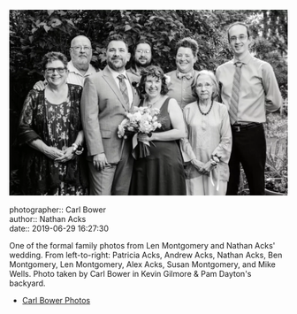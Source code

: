 ![One of the formal family photos from Len Montgomery and Nathan Acks' wedding](assets/2019-06-29-set-2-the-portraits-01.webp)

photographer:: Carl Bower  
author:: Nathan Acks  
date:: 2019-06-29 16:27:30

One of the formal family photos from Len Montgomery and Nathan Acks' wedding. From left-to-right: Patricia Acks, Andrew Acks, Nathan Acks, Ben Montgomery, Len Montgomery, Alex Acks, Susan Montgomery, and Mike Wells. Photo taken by Carl Bower in Kevin Gilmore & Pam Dayton's backyard.

* [Carl Bower Photos](https://carlbowerphotos.com)
